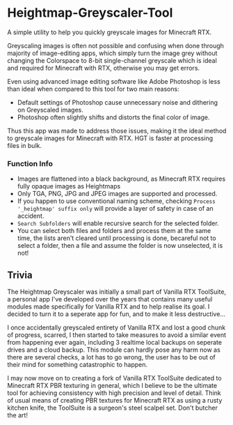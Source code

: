 # Heightmap-Greyscaler-Tool
A simple utility to help you quickly greyscale images for Minecraft RTX.

Greyscaling images is often not possible and confusing when done through majority of image-editing apps, which simply turn the image grey without changing the Colorspace to 8-bit single-channel greyscale which is ideal and required for Minecraft with RTX, otherwise you may get errors.

Even using advanced image editing software like Adobe Photoshop is less than ideal when compared to this tool for two main reasons:
- Default settings of Photoshop cause unnecessary noise and dithering on Greyscaled images.
- Photoshop often slightly shifts and distorts the final color of image.

Thus this app was made to address those issues, making it the ideal method to greyscale images for Minecraft with RTX. HGT is faster at processing files in bulk.
  
  
### Function Info
- Images are flattened into a black background, as Minecraft RTX requires fully opaque images as Heightmaps
- Only TGA, PNG, JPG and JPEG images are supported and processed.
- If you happen to use conventional naming scheme, checking `Process '_heightmap' suffix only` will provide a layer of safety in case of an accident.
- `Search Subfolders` will enable recursive search for the selected folder.
- You can select both files and folders and process them at the same time, the lists aren't cleared until processing is done, becareful not to select a folder, then a file and assume the folder is now unselected, it is not!


## Trivia
The Heightmap Greyscaler was initially a small part of Vanilla RTX ToolSuite, a personal app I've developed over the years that contains many useful modules made specifically for Vanilla RTX and to help realise its goal.
I decided to turn it to a seperate app for fun, and to make it less destructive...

I once accidentally greyscaled entirety of Vanilla RTX and lost a good chunk of progress, scarred, I then started to take measures to avoid a similar event from happening ever again, including 3 realtime local backups on seperate drives and a cloud backup.
This module can hardly pose any harm now as there are several checks, a lot has to go wrong, the user has to be out of their mind for something catastrophic to happen.

I may now move on to creating a fork of Vanilla RTX ToolSuite dedicated to Minecraft RTX PBR texturing in general, which I believe to be the ultimate tool for achieving consistency with high precision and level of detail.
Think of usual means of creating PBR textures for Minecraft RTX as using a rusty kitchen knife, the ToolSuite is a surgeon's steel scalpel set. Don't butcher the art!
